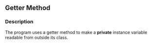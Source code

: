 ## Getter Method

### Description

The program uses a getter method to make a <b>private</b> instance variable readable from outside its class.
